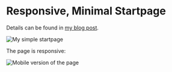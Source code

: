 Responsive, Minimal Startpage
=========

Details can be found in [my blog post](http://www.reslabs.com.au/journal/my-startpage).

![My simple startpage](http://www.reslabs.com.au/images/60.png)

The page is responsive:

![Mobile version of the page](http://www.reslabs.com.au/images/58.png)
